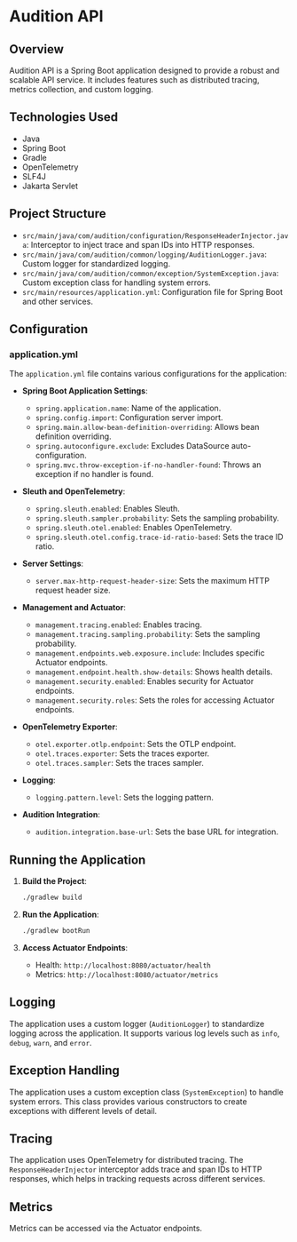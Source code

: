 # Audition API

## Overview

Audition API is a Spring Boot application designed to provide a robust and scalable API service. It includes features
such as distributed tracing, metrics collection, and custom logging.

## Technologies Used

- Java
- Spring Boot
- Gradle
- OpenTelemetry
- SLF4J
- Jakarta Servlet

## Project Structure

- `src/main/java/com/audition/configuration/ResponseHeaderInjector.java`: Interceptor to inject trace and span IDs into
  HTTP responses.
- `src/main/java/com/audition/common/logging/AuditionLogger.java`: Custom logger for standardized logging.
- `src/main/java/com/audition/common/exception/SystemException.java`: Custom exception class for handling system errors.
- `src/main/resources/application.yml`: Configuration file for Spring Boot and other services.

## Configuration

### application.yml

The `application.yml` file contains various configurations for the application:

- **Spring Boot Application Settings**:
    - `spring.application.name`: Name of the application.
    - `spring.config.import`: Configuration server import.
    - `spring.main.allow-bean-definition-overriding`: Allows bean definition overriding.
    - `spring.autoconfigure.exclude`: Excludes DataSource auto-configuration.
    - `spring.mvc.throw-exception-if-no-handler-found`: Throws an exception if no handler is found.

- **Sleuth and OpenTelemetry**:
    - `spring.sleuth.enabled`: Enables Sleuth.
    - `spring.sleuth.sampler.probability`: Sets the sampling probability.
    - `spring.sleuth.otel.enabled`: Enables OpenTelemetry.
    - `spring.sleuth.otel.config.trace-id-ratio-based`: Sets the trace ID ratio.

- **Server Settings**:
    - `server.max-http-request-header-size`: Sets the maximum HTTP request header size.

- **Management and Actuator**:
    - `management.tracing.enabled`: Enables tracing.
    - `management.tracing.sampling.probability`: Sets the sampling probability.
    - `management.endpoints.web.exposure.include`: Includes specific Actuator endpoints.
    - `management.endpoint.health.show-details`: Shows health details.
    - `management.security.enabled`: Enables security for Actuator endpoints.
    - `management.security.roles`: Sets the roles for accessing Actuator endpoints.

- **OpenTelemetry Exporter**:
    - `otel.exporter.otlp.endpoint`: Sets the OTLP endpoint.
    - `otel.traces.exporter`: Sets the traces exporter.
    - `otel.traces.sampler`: Sets the traces sampler.

- **Logging**:
    - `logging.pattern.level`: Sets the logging pattern.

- **Audition Integration**:
    - `audition.integration.base-url`: Sets the base URL for integration.

## Running the Application

1. **Build the Project**:
    ```sh
    ./gradlew build
    ```

2. **Run the Application**:
    ```sh
    ./gradlew bootRun
    ```

3. **Access Actuator Endpoints**:
    - Health: `http://localhost:8080/actuator/health`
    - Metrics: `http://localhost:8080/actuator/metrics`

## Logging

The application uses a custom logger (`AuditionLogger`) to standardize logging across the application. It supports
various log levels such as `info`, `debug`, `warn`, and `error`.

## Exception Handling

The application uses a custom exception class (`SystemException`) to handle system errors. This class provides various
constructors to create exceptions with different levels of detail.

## Tracing

The application uses OpenTelemetry for distributed tracing. The `ResponseHeaderInjector` interceptor adds trace and span
IDs to HTTP responses, which helps in tracking requests across different services.

## Metrics

Metrics can be accessed via the Actuator endpoints.